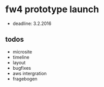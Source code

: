 # fw4 prototype launch

- deadline: 3.2.2016



## todos

- microsite
- timeline
- layout
- bugfixes
- aws intergration
- fragebogen
